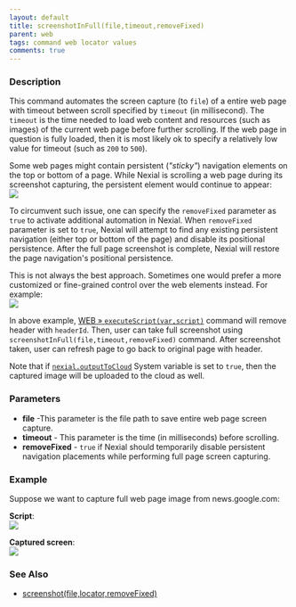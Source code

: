 ```yaml
---
layout: default
title: screenshotInFull(file,timeout,removeFixed)
parent: web
tags: command web locator values
comments: true
---
```


### Description
This command automates the screen capture (to `file`) of a entire web page with timeout between scroll specified by 
`timeout` (in millisecond). The `timeout` is the time needed to load web content and resources (such as images) of the 
current web page before further scrolling. If the web page in question is fully loaded, then it is most likely ok to 
specify a relatively low value for timeout (such as `200` to `500`).

Some web pages might contain persistent (_"sticky"_) navigation elements on the top or bottom of a page. While Nexial 
is scrolling a web page during its screenshot capturing, the persistent element would continue to appear:<br/>
![](image/screenshotInFull_05.png)

To circumvent such issue, one can specify the `removeFixed` parameter as `true` to activate additional automation in
Nexial. When `removeFixed` parameter is set to `true`, Nexial will attempt to find any existing persistent navigation
(either top or bottom of the page) and disable its positional persistence. After the full page screenshot is complete,
Nexial will restore the page navigation's positional persistence.

This is not always the best approach. Sometimes one would prefer a more customized or fine-grained control over the web
elements instead. For example:<br/>
![](image/screenshotInFull_04.png)

In above example, [WEB &raquo; `executeScript(var,script)`](executeScript(var,script)) command will remove header with 
`headerId`. Then, user can take full screenshot using `screenshotInFull(file,timeout,removeFixed)` command. After 
screenshot taken, user can refresh page to go back to original page with header.

Note that if [`nexial.outputToCloud`](../../systemvars/index.html#nexial.outputToCloud) System variable is set to `true`, 
then the captured image will be uploaded to the cloud as well.


### Parameters
- **file** -This parameter is the file path to save entire web page screen capture.
- **timeout** - This parameter is the time (in milliseconds) before scrolling.
- **removeFixed** - `true` if Nexial should temporarily disable persistent navigation placements while performing full 
  page screen capturing.


### Example
Suppose we want to capture full web page image from news.google.com:<br/>

**Script**:<br/>
![](image/screenshotInFull_01.png)

**Captured screen**:<br/>
![](image/screenshotInFull_03_1.png)


### See Also
- [screenshot(file,locator,removeFixed)](screenshot(file,locator,removeFixed))
